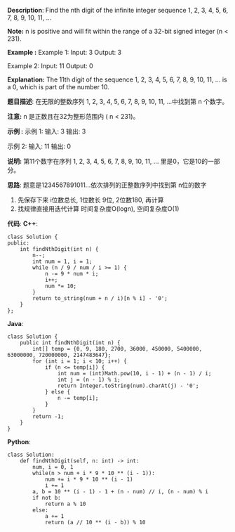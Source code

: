 __Description__:
Find the nth digit of the infinite integer sequence 1, 2, 3, 4, 5, 6, 7, 8, 9, 10, 11, ...

__Note:__
n is positive and will fit within the range of a 32-bit signed integer (n < 231).

**Example :**
Example 1:
Input:
3
Output:
3

Example 2:
Input:
11
Output:
0

__Explanation:__
The 11th digit of the sequence 1, 2, 3, 4, 5, 6, 7, 8, 9, 10, 11, ... is a 0, which is part of the number 10.

__题目描述__:
在无限的整数序列 1, 2, 3, 4, 5, 6, 7, 8, 9, 10, 11, ...中找到第 n 个数字。

__注意:__
n 是正数且在32为整形范围内 ( n < 231)。

**示例 :**
示例 1:
输入:
3
输出:
3

示例 2:
输入:
11
输出:
0

__说明:__
第11个数字在序列 1, 2, 3, 4, 5, 6, 7, 8, 9, 10, 11, ... 里是0，它是10的一部分。

__思路__:
题意是1234567891011...依次排列的正整数序列中找到第 n位的数字
1. 先保存下来 i位数总长, 1位数长 9位, 2位数180, 再计算
2. 找规律直接用迭代计算
时间复杂度O(logn), 空间复杂度O(1)

__代码__:
__C++__:
```
class Solution {
public:
    int findNthDigit(int n) {
        n--;
        int num = 1, i = 1;
        while (n / 9 / num / i >= 1) {
            n -= 9 * num * i;
            i++;
            num *= 10;
        }
        return to_string(num + n / i)[n % i] - '0';
    }
};
```

__Java__:
```
class Solution {
    public int findNthDigit(int n) {
        int[] temp = {0, 9, 180, 2700, 36000, 450000, 5400000, 63000000, 720000000, 2147483647};
        for (int i = 1; i < 10; i++) {
            if (n <= temp[i]) {
                int num = (int)Math.pow(10, i - 1) + (n - 1) / i;
                int j = (n - 1) % i;
                return Integer.toString(num).charAt(j) - '0';
            } else {
                n -= temp[i];
            }
        }
        return -1;
    }
}
```

__Python__:
```
class Solution:
    def findNthDigit(self, n: int) -> int:
        num, i = 0, 1
        while(n > num + i * 9 * 10 ** (i - 1)):
            num += i * 9 * 10 ** (i - 1)
            i += 1
        a, b = 10 ** (i - 1) - 1 + (n - num) // i, (n - num) % i
        if not b:
            return a % 10
        else:
            a += 1
            return (a // 10 ** (i - b)) % 10
```
